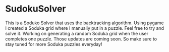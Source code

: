 # SudokuSolver
This is a Soduko Solver that uses the backtracking algorithm. 
Using pygame I created a Soduka grid where I manually put in a puzzle. Feel free to try and solve it. 
Working on generating a random Soduka grid when the user completes one puzzle. Those updates are coming soon. So make sure to stay tuned for more Soduka puzzles everyday! 

